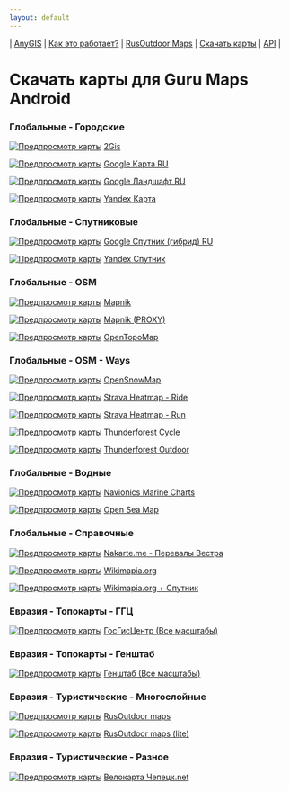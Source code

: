 ```yaml
---
layout: default
---
```



| [AnyGIS][01] | [Как это работает?][02] | [RusOutdoor Maps][03] | [Скачать карты][04] | [API][05] |


[01]: https://anygis.ru/index
[02]: https://anygis.ru/Web/Html/Description_ru
[03]: https://anygis.ru/Web/Html/RusOutdoor_ru
[04]: https://anygis.ru/Web/Html/DownloadPage_ru
[05]: https://anygis.ru/Web/Html/Api_ru
# Скачать карты для Guru Maps Android


### Глобальные - Городские
[![](https://anygis.ru/Web/Img/eye.png "Предпросмотр карты")](https://anygis.ru/api/v1/preview/Other_Ru_2gis)  [2Gis](https://anygis.ru/api/v1/download/galileo_ru/Global-City-2gis.ms "Скачать эту карту")

[![](https://anygis.ru/Web/Img/eye.png "Предпросмотр карты")](https://anygis.ru/api/v1/preview/Google_Map_RU_SD)  [Google Карта RU](https://anygis.ru/api/v1/download/galileo_ru/Global-City-Google_map_ru.ms "Скачать эту карту")

[![](https://anygis.ru/Web/Img/eye.png "Предпросмотр карты")](https://anygis.ru/api/v1/preview/Google_Ter_RU_SD)  [Google Ландшафт RU](https://anygis.ru/api/v1/download/galileo_ru/Global-City-Google_terrain_ru.ms "Скачать эту карту")

[![](https://anygis.ru/Web/Img/eye.png "Предпросмотр карты")](https://anygis.ru/api/v1/preview/Yandex_map)  [Yandex Карта](https://anygis.ru/api/v1/download/galileo_ru/Global-City-Yandex_map.ms "Скачать эту карту")



### Глобальные - Спутниковые
[![](https://anygis.ru/Web/Img/eye.png "Предпросмотр карты")](https://anygis.ru/api/v1/preview/Google_Sat_RU_SD)  [Google Спутник (гибрид) RU](https://anygis.ru/api/v1/download/galileo_ru/Global-Satellites-Google_with_labels_ru.ms "Скачать эту карту")

[![](https://anygis.ru/Web/Img/eye.png "Предпросмотр карты")](https://anygis.ru/api/v1/preview/Yandex_sat_clean)  [Yandex Спутник](https://anygis.ru/api/v1/download/galileo_ru/Global-Satellites-Yandex.ms "Скачать эту карту")



### Глобальные - OSM
[![](https://anygis.ru/Web/Img/eye.png "Предпросмотр карты")](https://anygis.ru/api/v1/preview/Osm_Mapnik)  [Mapnik](https://anygis.ru/api/v1/download/galileo_ru/Global-OSM-Mapnik.ms "Скачать эту карту")

[![](https://anygis.ru/Web/Img/eye.png "Предпросмотр карты")](https://anygis.ru/api/v1/preview/Osm_Mapnik_proxy)  [Mapnik (PROXY)](https://anygis.ru/api/v1/download/galileo_ru/Global-OSM-Mapnik_Proxy.ms "Скачать эту карту")

[![](https://anygis.ru/Web/Img/eye.png "Предпросмотр карты")](https://anygis.ru/api/v1/preview/Osm_Topo_Map)  [OpenTopoMap](https://anygis.ru/api/v1/download/galileo_ru/Global-OSM-OpenTopoMap.ms "Скачать эту карту")



### Глобальные - OSM - Ways
[![](https://anygis.ru/Web/Img/eye.png "Предпросмотр карты")](https://anygis.ru/api/v1/preview/Osm_OpenSnowMap_layer)  [OpenSnowMap](https://anygis.ru/api/v1/download/galileo_ru/Global-OSM-Ways-OpenSnowMap.ms "Скачать эту карту")

[![](https://anygis.ru/Web/Img/eye.png "Предпросмотр карты")](https://anygis.ru/api/v1/preview/Tracks_Strava_Ride_HD)  [Strava Heatmap - Ride](https://anygis.ru/api/v1/download/galileo_ru/Global-OSM-Ways-Strava_Ride.ms "Скачать эту карту")

[![](https://anygis.ru/Web/Img/eye.png "Предпросмотр карты")](https://anygis.ru/api/v1/preview/Tracks_Strava_Run_HD)  [Strava Heatmap - Run](https://anygis.ru/api/v1/download/galileo_ru/Global-OSM-Ways-Strava_Run.ms "Скачать эту карту")

[![](https://anygis.ru/Web/Img/eye.png "Предпросмотр карты")](https://anygis.ru/api/v1/preview/Osm_Cycle_Map)  [Thunderforest Cycle](https://anygis.ru/api/v1/download/galileo_ru/Global-OSM-Ways-Thunderforest_Cycle.ms "Скачать эту карту")

[![](https://anygis.ru/Web/Img/eye.png "Предпросмотр карты")](https://anygis.ru/api/v1/preview/Osm_Outdoors)  [Thunderforest Outdoor](https://anygis.ru/api/v1/download/galileo_ru/Global-OSM-Ways-Thunderforest_Outdoor.ms "Скачать эту карту")



### Глобальные - Водные
[![](https://anygis.ru/Web/Img/eye.png "Предпросмотр карты")](https://anygis.ru/api/v1/preview/Navionics_Marine_Charts)  [Navionics Marine Charts](https://anygis.ru/api/v1/download/galileo_ru/Global-Water-Navionics_Marine_Charts.ms "Скачать эту карту")

[![](https://anygis.ru/Web/Img/eye.png "Предпросмотр карты")](https://anygis.ru/api/v1/preview/Osm_OpenSeaMap_Layer_Seamark)  [Open Sea Map](https://anygis.ru/api/v1/download/galileo_ru/Global-Water-OpenSeaMap.ms "Скачать эту карту")



### Глобальные - Справочные
[![](https://anygis.ru/Web/Img/eye.png "Предпросмотр карты")](https://anygis.ru/api/v1/preview/Nakarte_Westra)  [Nakarte.me - Перевалы Вестра](https://anygis.ru/api/v1/download/galileo_ru/Global-Info-Westra_Passes.ms "Скачать эту карту")

[![](https://anygis.ru/Web/Img/eye.png "Предпросмотр карты")](https://anygis.ru/api/v1/preview/Wikimapia)  [Wikimapia.org](https://anygis.ru/api/v1/download/galileo_ru/Global-Info-Wikimapia.ms "Скачать эту карту")

[![](https://anygis.ru/Web/Img/eye.png "Предпросмотр карты")](https://anygis.ru/api/v1/preview/Wikimapia_layer)  [Wikimapia.org + Спутник](https://anygis.ru/api/v1/download/galileo_ru/Global-Info-Wikimapia_satellite.ms "Скачать эту карту")



### Евразия - Топокарты - ГГЦ
[![](https://anygis.ru/Web/Img/eye.png "Предпросмотр карты")](https://anygis.ru/api/v1/preview/Combo_Best_GGC)  [ГосГисЦентр (Все масштабы)](https://anygis.ru/api/v1/download/galileo_ru/Eurasia-Topo-GGC-All.ms "Скачать эту карту")



### Евразия - Топокарты - Генштаб
[![](https://anygis.ru/Web/Img/eye.png "Предпросмотр карты")](https://anygis.ru/api/v1/preview/Combo_Best_Genshtab)  [Генштаб (Все масштабы)](https://anygis.ru/api/v1/download/galileo_ru/Eurasia-Topo-Genshtab-All.ms "Скачать эту карту")



### Евразия - Туристические - Многослойные
[![](https://anygis.ru/Web/Img/eye.png "Предпросмотр карты")](https://anygis.ru/api/v1/preview/Combo_RusOutdoor)  [RusOutdoor maps](https://anygis.ru/api/v1/download/galileo_ru/Eurasia-Hiking-Multylayer-RusOutdoorMaps.ms "Скачать эту карту")

[![](https://anygis.ru/Web/Img/eye.png "Предпросмотр карты")](https://anygis.ru/api/v1/preview/Combo_RusOutdoor_lite)  [RusOutdoor maps (lite)](https://anygis.ru/api/v1/download/galileo_ru/Eurasia-Hiking-Multylayer-RusOutdoorMaps_lite.ms "Скачать эту карту")



### Евразия - Туристические - Разное
[![](https://anygis.ru/Web/Img/eye.png "Предпросмотр карты")](https://anygis.ru/api/v1/preview/Local_Chepezk)  [Велокарта Чепецк.net](https://anygis.ru/api/v1/download/galileo_ru/Eurasia-Hiking-Other-Chepezk.ms "Скачать эту карту")

